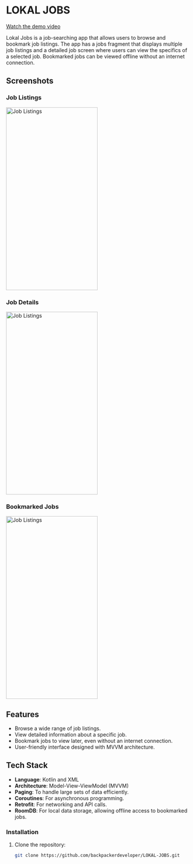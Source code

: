 # LOKAL JOBS

[Watch the demo video](https://www.youtube.com/watch?v=76dn1vG0EXE)

Lokal Jobs is a job-searching app that allows users to browse and bookmark job listings. The app has a jobs fragment that displays multiple job listings and a detailed job screen where users can view the specifics of a selected job. Bookmarked jobs can be viewed offline without an internet connection.

## Screenshots

### Job Listings
<img src="https://firebasestorage.googleapis.com/v0/b/gsi-quickbook.appspot.com/o/Screenshot_20240901-022511.png?alt=media&token=16d12a79-4631-4bc0-b71d-843de920d51f" alt="Job Listings" width="250" height="500"/>


### Job Details
<img src="https://firebasestorage.googleapis.com/v0/b/gsi-quickbook.appspot.com/o/Screenshot_20240901-022527.png?alt=media&token=2492d949-e95e-45a5-826f-5a3f0f1c1bd2" alt="Job Listings" width="250" height="500"/>


### Bookmarked Jobs
<img src="https://firebasestorage.googleapis.com/v0/b/gsi-quickbook.appspot.com/o/Screenshot_20240901-023211.png?alt=media&token=69185d07-bc07-452e-a352-0b8a8887250a" alt="Job Listings" width="250" height="500"/>


## Features

- Browse a wide range of job listings.
- View detailed information about a specific job.
- Bookmark jobs to view later, even without an internet connection.
- User-friendly interface designed with MVVM architecture.

## Tech Stack

- **Language**: Kotlin and XML
- **Architecture**: Model-View-ViewModel (MVVM)
- **Paging**: To handle large sets of data efficiently.
- **Coroutines**: For asynchronous programming.
- **Retrofit**: For networking and API calls.
- **RoomDB**: For local data storage, allowing offline access to bookmarked jobs.

### Installation

1. Clone the repository:
   ```bash
   git clone https://github.com/backpackerdeveloper/LOKAL-JOBS.git
